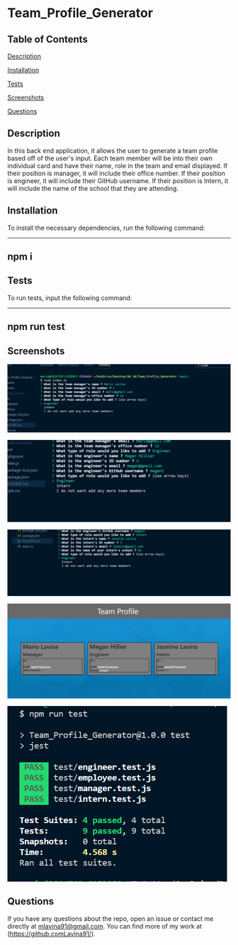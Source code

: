 # Team_Profile_Generator


## Table of Contents

[Description](#description)

[Installation](#installation)

[Tests](#tests)

[Screenshots](#screenshots)

[Questions](#questions)


## Description 

In this back end application, it allows the user to generate a team profile based off of the user's input. Each team member will be into their own individual card and have their name, role in the team and email displayed. If their position is manager, it will include their office number. If their position is engineer, it will include their GitHub username. If their position is Intern, it will include the name of the school that they are attending.   


## Installation 

To install the necessary dependencies, run the following command:

----------
npm i
----------


## Tests 

To run tests, input the following command:

----------------
npm run test
----------------


## Screenshots

![Picture of questions ask for manager role](./assests/managerQuestions.png)

![Picture of questions ask for engineer role](./assests/engineerQuestions.png)

![Picture of questions ask for intern role](./assests/internQuestions.png)

![Picture of generated team profile](./assests/teamProfile.png)

![Picture of tests being ran and passed](./assests/jestTest.png)


## Questions 

If you have any questions about the repo, open an issue or contact me directly at mlavina91@gmail.com. 
You can find more of my work at (https://github.comLavina91/).
